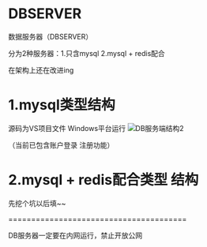 # DBSERVER
数据服务器（DBSERVER）

分为2种服务器：1.只含mysql 2.mysql + redis配合


在架构上还在改进ing

1.mysql类型结构
=======================================

源码为VS项目文件 Windows平台运行
![DB服务端结构2](https://user-images.githubusercontent.com/60800578/134811195-92452cd3-f17c-423a-a104-985d20a57d41.png)

（当前已包含账户登录 注册功能）


2.mysql + redis配合类型 结构
=====================================
先挖个坑以后填~~





=======================================

DB服务器一定要在内网运行，禁止开放公网
